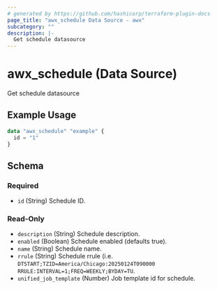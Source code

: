 ```yaml
---
# generated by https://github.com/hashicorp/terraform-plugin-docs
page_title: "awx_schedule Data Source - awx"
subcategory: ""
description: |-
  Get schedule datasource
---
```


# awx_schedule (Data Source)

Get schedule datasource

## Example Usage

```terraform
data "awx_schedule" "example" {
  id = "1"
}
```

<!-- schema generated by tfplugindocs -->
## Schema

### Required

- `id` (String) Schedule ID.

### Read-Only

- `description` (String) Schedule description.
- `enabled` (Boolean) Schedule enabled (defaults true).
- `name` (String) Schedule name.
- `rrule` (String) Schedule rrule (i.e. `DTSTART;TZID=America/Chicago:20250124T090000 RRULE:INTERVAL=1;FREQ=WEEKLY;BYDAY=TU`.
- `unified_job_template` (Number) Job template id for schedule.

